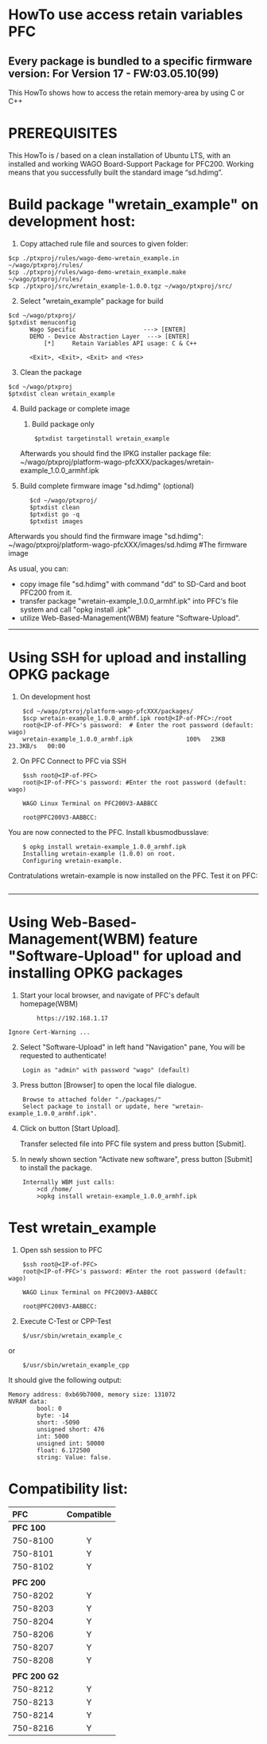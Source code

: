 # HowTo use access retain variables PFC

## Every package is bundled to a specific firmware version: For Version 17 - FW:03.05.10(99)

This HowTo shows how to access the retain memory-area by using C or C++

# PREREQUISITES
This HowTo is / based on a clean installation of Ubuntu LTS, with an installed and working WAGO Board-Support Package for PFC200. Working means that you successfully built the standard image “sd.hdimg”.

# Build package "wretain_example" on development host:
1. Copy attached rule file and sources to given folder:
```
$cp ./ptxproj/rules/wago-demo-wretain_example.in    ~/wago/ptxproj/rules/
$cp ./ptxproj/rules/wago-demo-wretain_example.make  ~/wago/ptxproj/rules/
$cp ./ptxproj/src/wretain_example-1.0.0.tgz ~/wago/ptxproj/src/
```

2. Select "wretain_example" package for build
```
$cd ~/wago/ptxproj/
$ptxdist menuconfig
      Wago Specific                   ---> [ENTER]
      DEMO - Device Abstraction Layer  ---> [ENTER]
          [*]     Retain Variables API usage: C & C++

      <Exit>, <Exit>, <Exit> and <Yes>
```

3. Clean the package
```
$cd ~/wago/ptxproj
$ptxdist clean wretain_example
```

4. Build package or complete image
    1. Build package only
    ```
        $ptxdist targetinstall wretain_example
    ```
    Afterwards you should find the IPKG installer package file:
        ~/wago/ptxproj/platform-wago-pfcXXX/packages/wretain-example_1.0.0_armhf.ipk

  2. Build complete firmware image "sd.hdimg"  (optional)
  ```
        $cd ~/wago/ptxproj/
        $ptxdist clean
        $ptxdist go -q
        $ptxdist images
  ```
   Afterwards you should find the firmware image "sd.hdimg":
        ~/wago/ptxproj/platform-wago-pfcXXX/images/sd.hdimg          #The firmware image

As usual, you can:
- copy image file "sd.hdimg" with command "dd" to SD-Card and boot PFC200 from it.
- transfer package "wretain-example_1.0.0_armhf.ipk" into PFC's file system and call "opkg install <pkg-name>.ipk"
- utilize Web-Based-Management(WBM) feature "Software-Upload".

----------------------------------------------------------------------------------------------------------------------
# Using SSH for upload and installing OPKG package

1. On development host
```
    $cd ~/wago/ptxroj/platform-wago-pfcXXX/packages/
    $scp wretain-example_1.0.0_armhf.ipk root@<IP-of-PFC>:/root
    root@<IP-of-PFC>'s password:  # Enter the root password (default: wago)
    wretain-example_1.0.0_armhf.ipk               100%   23KB  23.3KB/s   00:00
```

2. On PFC Connect to PFC via SSH
```
    $ssh root@<IP-of-PFC>
    root@<IP-of-PFC>'s password: #Enter the root password (default: wago)

    WAGO Linux Terminal on PFC200V3-AABBCC

    root@PFC200V3-AABBCC:
```
You are now connected to the PFC.
Install kbusmodbusslave:
```
    $ opkg install wretain-example_1.0.0_armhf.ipk
    Installing wretain-example (1.0.0) on root.
    Configuring wretain-example.
```
Contratulations wretain-example is now installed on the PFC.
Test it on PFC:
```

```

----------------------------------------------------------------------------------------------------------------------
# Using Web-Based-Management(WBM) feature "Software-Upload" for upload and installing OPKG packages

1. Start your local browser, and navigate of PFC's default homepage(WBM)
```
        https://192.168.1.17
```
    Ignore Cert-Warning ...

2. Select "Software-Upload" in left hand "Navigation" pane, You will be requested to authenticate!
```
    Login as "admin" with password "wago" (default)
```

3. Press button [Browser] to open the local file dialogue.
```
    Browse to attached folder "./packages/"
    Select package to install or update, here "wretain-example_1.0.0_armhf.ipk".
```

4. Click on button [Start Upload].

    Transfer selected file into PFC file system and press button [Submit].

5. In newly shown section "Activate new software", press button [Submit] to install the package.
```
    Internally WBM just calls:
        >cd /home/
        >opkg install wretain-example_1.0.0_armhf.ipk
```
# Test wretain_example

1. Open ssh session to PFC
```
    $ssh root@<IP-of-PFC>
    root@<IP-of-PFC>'s password: #Enter the root password (default: wago)

    WAGO Linux Terminal on PFC200V3-AABBCC

    root@PFC200V3-AABBCC:
```

2. Execute C-Test or CPP-Test
```
    $/usr/sbin/wretain_example_c
```
or
```
    $/usr/sbin/wretain_example_cpp
```
It should give the following output:
```
Memory address: 0xb69b7000, memory size: 131072
NVRAM data:
        bool: 0
        byte: -14
        short: -5090
        unsigned short: 476
        int: 5000
        unsigned int: 50000
        float: 6.172500
        string: Value: false.
```


# Compatibility list:
| PFC | Compatible |
|:-------------|:------------:|
| **PFC 100** | |
| 750-8100 | Y |
| 750-8101 | Y |
| 750-8102 | Y |
|  |  |
| **PFC 200** | |
| 750-8202 | Y |
| 750-8203 | Y |
| 750-8204 | Y |
| 750-8206 | Y |
| 750-8207 | Y |
| 750-8208 | Y |
|  |  |
| **PFC 200 G2** | |
| 750-8212 | Y |
| 750-8213 | Y |
| 750-8214 | Y |
| 750-8216 | Y |
